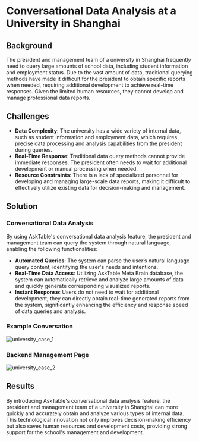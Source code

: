 # Conversational Data Analysis at a University in Shanghai

## Background

The president and management team of a university in Shanghai frequently need to query large amounts of school data, including student information and employment status. Due to the vast amount of data, traditional querying methods have made it difficult for the president to obtain specific reports when needed, requiring additional development to achieve real-time responses. Given the limited human resources, they cannot develop and manage professional data reports.

## Challenges

- **Data Complexity**: The university has a wide variety of internal data, such as student information and employment data, which requires precise data processing and analysis capabilities from the president during queries.
- **Real-Time Response**: Traditional data query methods cannot provide immediate responses. The president often needs to wait for additional development or manual processing when needed.
- **Resource Constraints**: There is a lack of specialized personnel for developing and managing large-scale data reports, making it difficult to effectively utilize existing data for decision-making and management.

## Solution

### Conversational Data Analysis

By using AskTable's conversational data analysis feature, the president and management team can query the system through natural language, enabling the following functionalities:

- **Automated Queries**: The system can parse the user’s natural language query content, identifying the user's needs and intentions.
- **Real-Time Data Access**: Utilizing AskTable Meta Brain database, the system can automatically retrieve and analyze large amounts of data and quickly generate corresponding visualized reports.
- **Instant Response**: Users do not need to wait for additional development; they can directly obtain real-time generated reports from the system, significantly enhancing the efficiency and response speed of data queries and analysis.

### Example Conversation

<div className="img-center xlarge">
  <img src="/img/asktable/use_case_university_data_analysis.png" alt="university_case_1" />
</div>

### Backend Management Page
<div className="img-center xlarge">
  <img src="/img/asktable/use_case_university_data_analysis_2.png" alt="university_case_2" />
</div>

## Results

By introducing AskTable's conversational data analysis feature, the president and management team of a university in Shanghai can more quickly and accurately obtain and analyze various types of internal data. This technological innovation not only improves decision-making efficiency but also saves human resources and development costs, providing strong support for the school's management and development.